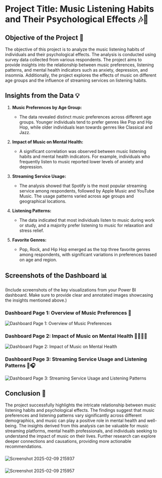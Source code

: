 # Project Title: Music Listening Habits and Their Psychological Effects 🎶🧠

## Objective of the Project 🎯
The objective of this project is to analyze the music listening habits of individuals and their psychological effects. The analysis is conducted using survey data collected from various respondents. The project aims to provide insights into the relationship between music preferences, listening patterns, and mental health indicators such as anxiety, depression, and insomnia. Additionally, the project explores the effects of music on different age groups and the influence of streaming services on listening habits.

## Insights from the Data 💡
1. **Music Preferences by Age Group:**
   - The data revealed distinct music preferences across different age groups. Younger individuals tend to prefer genres like Pop and Hip Hop, while older individuals lean towards genres like Classical and Jazz.

2. **Impact of Music on Mental Health:**
   - A significant correlation was observed between music listening habits and mental health indicators. For example, individuals who frequently listen to music reported lower levels of anxiety and depression.

3. **Streaming Service Usage:**
   - The analysis showed that Spotify is the most popular streaming service among respondents, followed by Apple Music and YouTube Music. The usage patterns varied across age groups and geographical locations.

4. **Listening Patterns:**
   - The data indicated that most individuals listen to music during work or study, and a majority prefer listening to music for relaxation and stress relief.

5. **Favorite Genres:**
   - Pop, Rock, and Hip Hop emerged as the top three favorite genres among respondents, with significant variations in preferences based on age and region.

## Screenshots of the Dashboard 📊
(Include screenshots of the key visualizations from your Power BI dashboard. Make sure to provide clear and annotated images showcasing the insights mentioned above.)

### Dashboard Page 1: Overview of Music Preferences 🎵
![Dashboard Page 1: Overview of Music Preferences](path_to_screenshot1.png)

### Dashboard Page 2: Impact of Music on Mental Health 🧘‍♀️🧘‍♂️
![Dashboard Page 2: Impact of Music on Mental Health](path_to_screenshot2.png)

### Dashboard Page 3: Streaming Service Usage and Listening Patterns 📱🎧
![Dashboard Page 3: Streaming Service Usage and Listening Patterns](path_to_screenshot3.png)

## Conclusion 🏁
The project successfully highlights the intricate relationship between music listening habits and psychological effects. The findings suggest that music preferences and listening patterns vary significantly across different demographics, and music can play a positive role in mental health and well-being. The insights derived from this analysis can be valuable for music streaming platforms, mental health professionals, and individuals seeking to understand the impact of music on their lives. Further research can explore deeper connections and causations, providing more actionable recommendations.
###
![Screenshot 2025-02-09 215937](https://github.com/user-attachments/assets/17e60c14-5d64-4bb6-b383-4b5277a86fd7)

###
![Screenshot 2025-02-09 215957](https://github.com/user-attachments/assets/6ad75a7e-c435-4f87-aa38-cbefc02089db)

